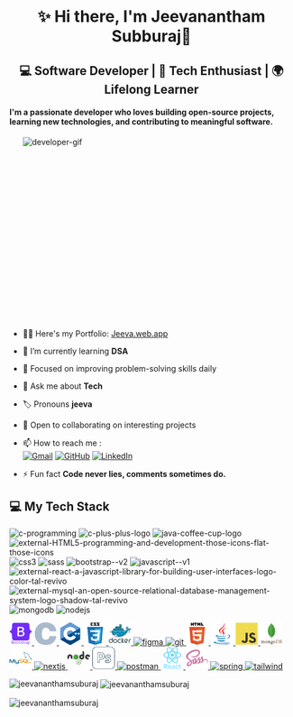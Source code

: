 <h1 align="center">✨ Hi there, I'm Jeevanantham Subburaj👋  </h1>
<h2 align="center">💻 Software Developer | 🚀 Tech Enthusiast | 🌍 Lifelong Learner</h2>

<h4>I'm a passionate developer who loves building open-source projects, learning new technologies, and contributing to meaningful software.  </h4>

 <img  align="right" src="https://i.pinimg.com/originals/66/83/3e/66833e07d6fb9eb5d724e47d0c814285.gif" alt="developer-gif" height="340" width="480"  /> 
 
- 👨‍💻 Here's my Portfolio: [Jeeva.web.app](https://johndoe.dev)
- 🌱 I’m currently learning **DSA**
- 🎯 Focused on improving problem-solving skills daily
- 💬 Ask me about **Tech**
- 🏷️ Pronouns  **jeeva**
- 🤝 Open to collaborating on interesting projects
- 📫 How to reach me :<br>
[![Gmail](https://img.shields.io/badge/Gmail-D14836?style=for-the-badge&logo=gmail&logoColor=white)](mailto:youremail@gmail.com)     [![GitHub](https://img.shields.io/badge/GitHub-181717?style=for-the-badge&logo=github&logoColor=white)](https://github.com/yourusername)     [![LinkedIn](https://img.shields.io/badge/LinkedIn-0077B5?style=for-the-badge&logo=linkedin&logoColor=white)](https://linkedin.com/in/yourprofile)

- ⚡ Fun fact **Code never lies, comments sometimes do.**


<h2 align="left">💻 My Tech Stack</h2>
<img width="60" height="60" src="https://img.icons8.com/color/100/c-programming.png" alt="c-programming"/>
<img width="60" height="60" src="https://img.icons8.com/nolan/96/c-plus-plus-logo.png" alt="c-plus-plus-logo"/>

<img width="65" height="65" src="https://img.icons8.com/3d-fluency/94/java-coffee-cup-logo.png" alt="java-coffee-cup-logo"/>
<img width="55" height="55" src="https://img.icons8.com/external-those-icons-flat-those-icons/96/external-HTML5-programming-and-development-those-icons-flat-those-icons.png" alt="external-HTML5-programming-and-development-those-icons-flat-those-icons"/>

<img width="65" height="65" src="https://img.icons8.com/color/96/css3.png" alt="css3"/>

<img width="60" height="60" src="https://img.icons8.com/color/96/sass.png" alt="sass"/>

<img width="60" height="60" src="https://img.icons8.com/color/96/bootstrap--v2.png" alt="bootstrap--v2"/>

<img width="60" height="60" src="https://img.icons8.com/color/96/javascript--v1.png" alt="javascript--v1"/>

<img width="60" height="60" src="https://img.icons8.com/external-tal-revivo-color-tal-revivo/96/external-react-a-javascript-library-for-building-user-interfaces-logo-color-tal-revivo.png" alt="external-react-a-javascript-library-for-building-user-interfaces-logo-color-tal-revivo"/>

<img width="60" height="60" src="https://img.icons8.com/external-tal-revivo-shadow-tal-revivo/96/external-mysql-an-open-source-relational-database-management-system-logo-shadow-tal-revivo.png" alt="external-mysql-an-open-source-relational-database-management-system-logo-shadow-tal-revivo"/>
<img width="60" height="60" src="https://img.icons8.com/color/96/mongodb.png" alt="mongodb"/>

<img width="60" height="60" src="https://img.icons8.com/color/96/nodejs.png" alt="nodejs"/>




<p align="left"> <a href="https://getbootstrap.com" target="_blank" rel="noreferrer"> <img src="https://raw.githubusercontent.com/devicons/devicon/master/icons/bootstrap/bootstrap-plain-wordmark.svg" alt="bootstrap" width="40" height="40"/> </a> <a href="https://www.cprogramming.com/" target="_blank" rel="noreferrer"> <img src="https://raw.githubusercontent.com/devicons/devicon/master/icons/c/c-original.svg" alt="c" width="40" height="40"/> </a> <a href="https://www.w3schools.com/cpp/" target="_blank" rel="noreferrer"> <img src="https://raw.githubusercontent.com/devicons/devicon/master/icons/cplusplus/cplusplus-original.svg" alt="cplusplus" width="40" height="40"/> </a> <a href="https://www.w3schools.com/css/" target="_blank" rel="noreferrer"> <img src="https://raw.githubusercontent.com/devicons/devicon/master/icons/css3/css3-original-wordmark.svg" alt="css3" width="40" height="40"/> </a> <a href="https://www.docker.com/" target="_blank" rel="noreferrer"> <img src="https://raw.githubusercontent.com/devicons/devicon/master/icons/docker/docker-original-wordmark.svg" alt="docker" width="40" height="40"/> </a> <a href="https://www.figma.com/" target="_blank" rel="noreferrer"> <img src="https://www.vectorlogo.zone/logos/figma/figma-icon.svg" alt="figma" width="40" height="40"/> </a> <a href="https://git-scm.com/" target="_blank" rel="noreferrer"> <img src="https://www.vectorlogo.zone/logos/git-scm/git-scm-icon.svg" alt="git" width="40" height="40"/> </a> <a href="https://www.w3.org/html/" target="_blank" rel="noreferrer"> <img src="https://raw.githubusercontent.com/devicons/devicon/master/icons/html5/html5-original-wordmark.svg" alt="html5" width="40" height="40"/> </a> <a href="https://www.java.com" target="_blank" rel="noreferrer"> <img src="https://raw.githubusercontent.com/devicons/devicon/master/icons/java/java-original.svg" alt="java" width="40" height="40"/> </a> <a href="https://developer.mozilla.org/en-US/docs/Web/JavaScript" target="_blank" rel="noreferrer"> <img src="https://raw.githubusercontent.com/devicons/devicon/master/icons/javascript/javascript-original.svg" alt="javascript" width="40" height="40"/> </a> <a href="https://www.mongodb.com/" target="_blank" rel="noreferrer"> <img src="https://raw.githubusercontent.com/devicons/devicon/master/icons/mongodb/mongodb-original-wordmark.svg" alt="mongodb" width="40" height="40"/> </a> <a href="https://www.mysql.com/" target="_blank" rel="noreferrer"> <img src="https://raw.githubusercontent.com/devicons/devicon/master/icons/mysql/mysql-original-wordmark.svg" alt="mysql" width="40" height="40"/> </a> <a href="https://nextjs.org/" target="_blank" rel="noreferrer"> <img src="https://cdn.worldvectorlogo.com/logos/nextjs-2.svg" alt="nextjs" width="40" height="40"/> </a> <a href="https://nodejs.org" target="_blank" rel="noreferrer"> <img src="https://raw.githubusercontent.com/devicons/devicon/master/icons/nodejs/nodejs-original-wordmark.svg" alt="nodejs" width="40" height="40"/> </a> <a href="https://www.photoshop.com/en" target="_blank" rel="noreferrer"> <img src="https://raw.githubusercontent.com/devicons/devicon/master/icons/photoshop/photoshop-line.svg" alt="photoshop" width="40" height="40"/> </a> <a href="https://postman.com" target="_blank" rel="noreferrer"> <img src="https://www.vectorlogo.zone/logos/getpostman/getpostman-icon.svg" alt="postman" width="40" height="40"/> </a> <a href="https://reactjs.org/" target="_blank" rel="noreferrer"> <img src="https://raw.githubusercontent.com/devicons/devicon/master/icons/react/react-original-wordmark.svg" alt="react" width="40" height="40"/> </a> <a href="https://sass-lang.com" target="_blank" rel="noreferrer"> <img src="https://raw.githubusercontent.com/devicons/devicon/master/icons/sass/sass-original.svg" alt="sass" width="40" height="40"/> </a> <a href="https://spring.io/" target="_blank" rel="noreferrer"> <img src="https://www.vectorlogo.zone/logos/springio/springio-icon.svg" alt="spring" width="40" height="40"/> </a> <a href="https://tailwindcss.com/" target="_blank" rel="noreferrer"> <img src="https://www.vectorlogo.zone/logos/tailwindcss/tailwindcss-icon.svg" alt="tailwind" width="40" height="40"/> </a> </p>

<p><img align="left" src="https://github-readme-stats.vercel.app/api/top-langs?username=jeevananthamsuburaj&show_icons=true&locale=en&layout=compact" alt="jeevananthamsuburaj" /></p>

<p>&nbsp;<img align="center" src="https://github-readme-stats.vercel.app/api?username=jeevananthamsuburaj&show_icons=true&locale=en" alt="jeevananthamsuburaj" /></p>

<p><img align="center" src="https://github-readme-streak-stats.herokuapp.com/?user=jeevananthamsuburaj&" alt="jeevananthamsuburaj" /></p>
